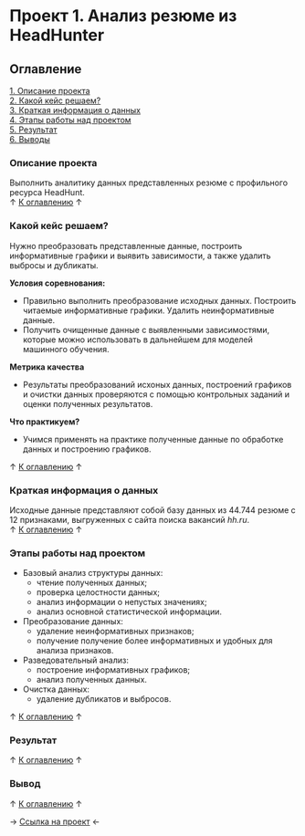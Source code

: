 # Проект 1. Анализ резюме из HeadHunter

## Оглавление 
[1. Описание проекта](https://github.com/rafferti95/st_data_science/tree/master/Project%201#описание-проекта)\
[2. Какой кейс решаем?](https://github.com/rafferti95/st_data_science/tree/master/Project%201#какой-кейс-решаем)\
[3. Краткая информация о данных](https://github.com/rafferti95/st_data_science/tree/master/Project%201#краткая-информация-о-данных)\
[4. Этапы работы над проектом](https://github.com/rafferti95/st_data_science/tree/master/Project%201#этапы-работы-над-проектом)\
[5. Результат](https://github.com/rafferti95/st_data_science/tree/master/Project%201#результат)\
[6. Выводы](https://github.com/rafferti95/st_data_science/tree/master/Project%201#вывод)

### Описание проекта
Выполнить аналитику данных представленных резюме с профильного ресурса HeadHunt.\
↑ [К оглавлению](https://github.com/rafferti95/st_data_science/tree/master/Project%201#оглавление) ↑


### Какой кейс решаем?
Нужно преобразовать представленные данные, построить информативные графики и выявить зависимости, а также удалить выбросы и дубликаты.

**Условия соревнования:**
* Правильно выполнить преобразование исходных данных. Построить читаемые информативные графики. Удалить неинформативные данные.
* Получить очищенные данные с выявленными зависимостями, которые можно использовать в дальнейшем для моделей машинного обучения.

**Метрика качества**
* Результаты преобразований исхоных данных, построений графиков и очистки данных проверяются с помощью контрольных заданий и оценки полученных результатов.

**Что практикуем?**
* Учимся применять на практике полученные данные по обработке данных и построению графиков.

↑ [К оглавлению](https://github.com/rafferti95/st_data_science/tree/master/Project%201#оглавление) ↑


### Краткая информация о данных
Исходные данные представляют собой базу данных из 44.744 резюме с 12 признаками, выгруженных с сайта поиска вакансий *hh.ru*.\
↑ [К оглавлению](https://github.com/rafferti95/st_data_science/tree/master/Project%201#оглавление) ↑


### Этапы работы над проектом
* Базовый анализ структуры данных:
    - чтение полученных данных;
    - проверка целостности данных;
    - анализ информации о непустых значениях;
    - анализ основной статистической информации.
* Преобразование данных:
    - удаление неинформативных признаков;
    - получение получение более информативных и удобных для анализа признаков.
* Разведовательный анализ:
    - построение информативных графиков;
    - анализ полученных данных.
* Очистка данных:
    - удаление дубликатов и выбросов.

↑ [К оглавлению](https://github.com/rafferti95/st_data_science/tree/master/Project%201#оглавление) ↑


### Результат

↑ [К оглавлению](https://github.com/rafferti95/st_data_science/tree/master/Project%201#оглавление) ↑


### Вывод

↑ [К оглавлению](https://github.com/rafferti95/st_data_science/tree/master/Project%201#оглавление) ↑


→ [Ссылка на проект](https://github.com/rafferti95/st_data_science/blob/master/Project%201/Project%201.ipynb) ←
